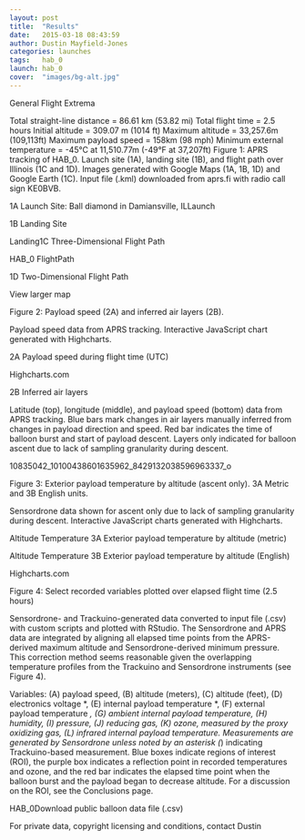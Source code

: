 ```yaml
---
layout: post
title:  "Results"
date:   2015-03-18 08:43:59
author: Dustin Mayfield-Jones
categories: launches
tags:	hab_0
launch: hab_0
cover:  "images/bg-alt.jpg"
---
```


General Flight Extrema

Total straight-line distance  = 86.61 km (53.82 mi)
Total flight time = 2.5 hours
Initial altitude = 309.07 m (1014 ft)
Maximum altitude = 33,257.6m (109,113ft)
Maximum payload speed = 158km (98 mph)
Minimum external temperature = -45°C at 11,510.77m (-49°F at 37,207ft)
Figure 1: APRS tracking of HAB_0. Launch site (1A), landing site (1B), and flight path over Illinois (1C and 1D). Images generated with Google Maps (1A, 1B, 1D) and Google Earth (1C). Input file (.kml) downloaded from aprs.fi with radio call sign KE0BVB. 

1A Launch Site: Ball diamond in Damiansville, ILLaunch

1B Landing Site

Landing1C  Three-Dimensional Flight Path

HAB_0 FlightPath

1D Two-Dimensional Flight Path


View larger map

Figure 2: Payload speed (2A) and inferred air layers (2B).

Payload speed data from APRS tracking. Interactive JavaScript chart generated with Highcharts.


2A Payload speed during flight time (UTC)

Highcharts.com

2B Inferred air layers

Latitude (top), longitude (middle), and payload speed (bottom) data from APRS tracking. Blue bars mark changes in air layers manually inferred from changes in payload direction and speed. Red bar indicates the time of balloon burst and start of payload descent. Layers only indicated for balloon ascent due to lack of sampling granularity during descent.

10835042_10100438601635962_8429132038596963337_o

Figure 3: Exterior payload temperature by altitude (ascent only). 3A Metric and 3B English units.

Sensordrone data shown for ascent only due to lack of sampling granularity during descent. Interactive JavaScript charts generated with Highcharts.


Altitude
Temperature
3A Exterior payload temperature by altitude (metric)

Altitude
Temperature
3B Exterior payload temperature by altitude (English)

Highcharts.com
 
Figure 4: Select recorded variables plotted over elapsed flight time (2.5 hours) 

Sensordrone- and Trackuino-generated data converted to input file (.csv) with custom scripts and plotted with RStudio. The Sensordrone and APRS data are integrated by aligning all elapsed time points from the APRS-derived maximum altitude and Sensordrone-derived minimum pressure. This correction method seems reasonable given the overlapping temperature profiles from the Trackuino and Sensordrone instruments (see Figure 4).

Variables: (A) payload speed, (B) altitude (meters), (C) altitude (feet), (D) electronics voltage *, (E) internal payload temperature *, (F) external payload temperature *, (G) ambient internal payload temperature, (H) humidity, (I) pressure, (J) reducing gas, (K) ozone, measured by the proxy oxidizing gas, (L) infrared internal payload temperature. Measurements are generated by Sensordrone unless noted by an asterisk  (*) indicating Trackuino-based measurement. Blue boxes indicate regions of interest (ROI), the purple box indicates a reflection point in recorded temperatures and ozone, and the red bar indicates the elapsed time point when the balloon burst and the payload began to decrease altitude. For a discussion on the ROI, see the Conclusions page.

HAB_0Download public balloon data file (.csv)

For private data, copyright licensing and conditions, contact Dustin